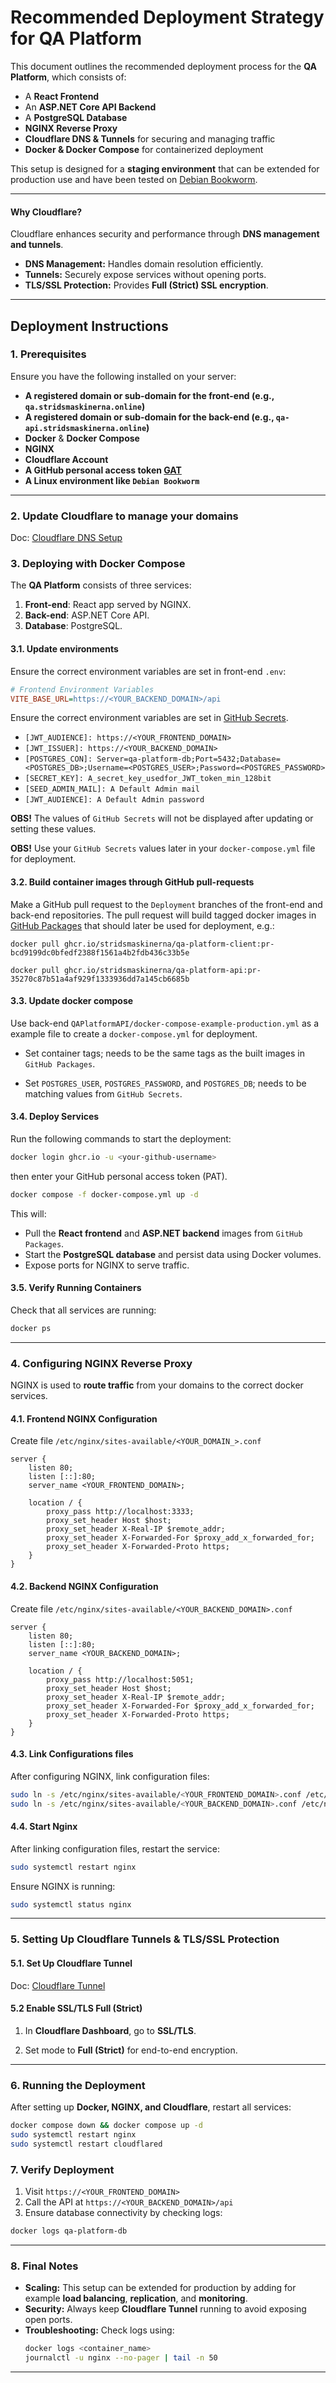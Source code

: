 # Recommended Deployment Strategy for QA Platform

This document outlines the recommended deployment process for the **QA Platform**, which consists of:
- A **React Frontend**
- An **ASP.NET Core API Backend**
- A **PostgreSQL Database**
- **NGINX Reverse Proxy**
- **Cloudflare DNS & Tunnels** for securing and managing traffic
- **Docker & Docker Compose** for containerized deployment

This setup is designed for a **staging environment** that can be extended for production use
and have been tested on [Debian Bookworm](https://www.debian.org/releases/bookworm/).

---

#### **Why Cloudflare?**

Cloudflare enhances security and performance through **DNS management and tunnels**.

- **DNS Management:** Handles domain resolution efficiently.
- **Tunnels:** Securely expose services without opening ports.
- **TLS/SSL Protection:** Provides **Full (Strict) SSL encryption**.

---

## Deployment Instructions

### **1. Prerequisites**
Ensure you have the following installed on your server:
- **A registered domain or sub-domain for the front-end (e.g., `qa.stridsmaskinerna.online`)** 
- **A registered domain or sub-domain for the back-end (e.g., `qa-api.stridsmaskinerna.online`)** 
- **Docker** & **Docker Compose**
- **NGINX**
- **Cloudflare Account**
- **A GitHub personal access token [GAT](https://docs.github.com/en/authentication/keeping-your-account-and-data-secure/managing-your-personal-access-tokens)** 
- **A Linux environment like `Debian Bookworm`**

---

### **2. Update Cloudflare to manage your domains**

Doc: [Cloudflare DNS Setup](https://developers.cloudflare.com/dns/zone-setups/full-setup/setup/)

### **3. Deploying with Docker Compose**
The **QA Platform** consists of three services:
1. **Front-end**: React app served by NGINX.
2. **Back-end**: ASP.NET Core API.
3. **Database**: PostgreSQL.

#### **3.1. Update environments**

Ensure the correct environment variables are set in front-end `.env`:
```ini
# Frontend Environment Variables
VITE_BASE_URL=https://<YOUR_BACKEND_DOMAIN>/api
```

Ensure the correct environment variables are set in
[GitHub Secrets](https://github.com/stridsmaskinerna/QA-Platform-Backend/settings/secrets/actions).

- `[JWT_AUDIENCE]: https://<YOUR_FRONTEND_DOMAIN>`
- `[JWT_ISSUER]: https://<YOUR_BACKEND_DOMAIN>`
- `[POSTGRES_CON]: Server=qa-platform-db;Port=5432;Database=<POSTGRES_DB>;Username=<POSTGRES_USER>;Password=<POSTGRES_PASSWORD>`  
- `[SECRET_KEY]: A_secret_key_usedfor_JWT_token_min_128bit`
- `[SEED_ADMIN_MAIL]: A Default Admin mail`
- `[JWT_AUDIENCE]: A Default Admin password`

**OBS!** The values of `GitHub Secrets` will not be displayed after updating or setting these values.

**OBS!** Use your `GitHub Secrets` values later in your `docker-compose.yml` file for deployment.

#### **3.2. Build container images through GitHub pull-requests**

Make a GitHub pull request to the `Deployment` branches of the front-end and back-end repositories. The pull request will
build tagged docker images in [GitHub Packages](https://github.com/orgs/stridsmaskinerna/packages) that should
later be used for deployment, e.g.:

`docker pull ghcr.io/stridsmaskinerna/qa-platform-client:pr-bcd9199dc0bfedf2388f1561a4b2fdb436c33b5e`

`docker pull ghcr.io/stridsmaskinerna/qa-platform-api:pr-35270c87b51a4af929f1333936dd7a145cb6685b`

#### **3.3. Update docker compose**

Use back-end `QAPlatformAPI/docker-compose-example-production.yml` as a example file to create a `docker-compose.yml` for deployment.

- Set container tags; needs to be the same tags as the built images in `GitHub Packages`.

- Set `POSTGRES_USER`, `POSTGRES_PASSWORD`, and `POSTGRES_DB`; needs to be matching values from `GitHub Secrets`.

#### **3.4. Deploy Services**
Run the following commands to start the deployment:

```sh
docker login ghcr.io -u <your-github-username>
```

then enter your GitHub personal access token (PAT).

```sh
docker compose -f docker-compose.yml up -d
```

This will:
- Pull the **React frontend** and **ASP.NET backend** images from `GitHub Packages`.
- Start the **PostgreSQL database** and persist data using Docker volumes.
- Expose ports for NGINX to serve traffic.

#### **3.5. Verify Running Containers**
Check that all services are running:
```sh
docker ps
```

---

### **4. Configuring NGINX Reverse Proxy**
NGINX is used to **route traffic** from your domains to the correct docker services.


#### **4.1. Frontend NGINX Configuration**

Create file `/etc/nginx/sites-available/<YOUR_DOMAIN_>.conf`
```nginx
server {
    listen 80;
    listen [::]:80;
    server_name <YOUR_FRONTEND_DOMAIN>;

    location / {
        proxy_pass http://localhost:3333;
        proxy_set_header Host $host;
        proxy_set_header X-Real-IP $remote_addr;
        proxy_set_header X-Forwarded-For $proxy_add_x_forwarded_for;
        proxy_set_header X-Forwarded-Proto https;
    }
}
```

#### **4.2. Backend NGINX Configuration**

Create file `/etc/nginx/sites-available/<YOUR_BACKEND_DOMAIN>.conf`
```nginx
server {
    listen 80;
    listen [::]:80;
    server_name <YOUR_BACKEND_DOMAIN>;

    location / {
        proxy_pass http://localhost:5051;
        proxy_set_header Host $host;
        proxy_set_header X-Real-IP $remote_addr;
        proxy_set_header X-Forwarded-For $proxy_add_x_forwarded_for;
        proxy_set_header X-Forwarded-Proto https;
    }
}
```

#### **4.3. Link Configurations files**

After configuring NGINX, link configuration files:

```sh
sudo ln -s /etc/nginx/sites-available/<YOUR_FRONTEND_DOMAIN>.conf /etc/nginx/sites-enabled/<YOUR_FRONTEND_DOMAIN>.conf
sudo ln -s /etc/nginx/sites-available/<YOUR_BACKEND_DOMAIN>.conf /etc/nginx/sites-enabled/<YOUR_BACKEND_DOMAIN>.conf
```


#### **4.4. Start Nginx**

After linking configuration files, restart the service:
```sh
sudo systemctl restart nginx
```

Ensure NGINX is running:
```sh
sudo systemctl status nginx
```

---

### **5. Setting Up Cloudflare Tunnels & TLS/SSL Protection**

#### **5.1. Set Up Cloudflare Tunnel**

Doc: [Cloudflare Tunnel](https://developers.cloudflare.com/cloudflare-one/connections/connect-networks/)

#### **5.2 Enable SSL/TLS Full (Strict)**

1. In **Cloudflare Dashboard**, go to **SSL/TLS**.

2. Set mode to **Full (Strict)** for end-to-end encryption.

---

### **6. Running the Deployment**
After setting up **Docker, NGINX, and Cloudflare**, restart all services:
```sh
docker compose down && docker compose up -d
sudo systemctl restart nginx
sudo systemctl restart cloudflared
```

### **7. Verify Deployment**
1. Visit `https://<YOUR_FRONTEND_DOMAIN>`
2. Call the API at `https://<YOUR_BACKEND_DOMAIN>/api`
3. Ensure database connectivity by checking logs:
```sh
docker logs qa-platform-db
```

---

### **8. Final Notes**
- **Scaling:** This setup can be extended for production by adding for example **load balancing**, **replication**, and **monitoring**.
- **Security:** Always keep **Cloudflare Tunnel** running to avoid exposing open ports.
- **Troubleshooting:** Check logs using:
  ```sh
  docker logs <container_name>
  journalctl -u nginx --no-pager | tail -n 50
  ```

---
